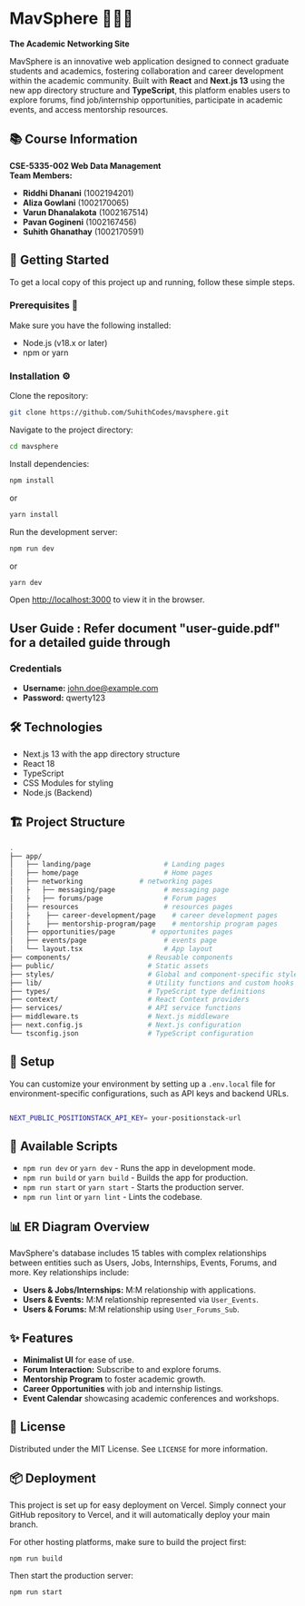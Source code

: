 # MavSphere 🧑‍🎓🌐

**The Academic Networking Site**

MavSphere is an innovative web application designed to connect graduate students and academics, fostering collaboration and career development within the academic community. Built with **React** and **Next.js 13** using the new app directory structure and **TypeScript**, this platform enables users to explore forums, find job/internship opportunities, participate in academic events, and access mentorship resources.

## 📚 Course Information

**CSE-5335-002 Web Data Management**  
**Team Members:**

- **Riddhi Dhanani** (1002194201)
- **Aliza Gowlani** (1002170065)
- **Varun Dhanalakota** (1002167514)
- **Pavan Gogineni** (1002167456)
- **Suhith Ghanathay** (1002170591)

## 🚀 Getting Started

To get a local copy of this project up and running, follow these simple steps.

### Prerequisites 🧰

Make sure you have the following installed:

- Node.js (v18.x or later)
- npm or yarn

### Installation ⚙️

Clone the repository:

```bash
git clone https://github.com/SuhithCodes/mavsphere.git
```

Navigate to the project directory:

```bash
cd mavsphere
```

Install dependencies:

```bash
npm install
```

or

```bash
yarn install
```

Run the development server:

```bash
npm run dev
```

or

```bash
yarn dev
```

Open [http://localhost:3000](http://localhost:3000) to view it in the browser.

## User Guide : Refer document "user-guide.pdf" for a detailed guide through

### Credentials

- **Username:** john.doe@example.com
- **Password:** qwerty123

## 🛠️ Technologies

- Next.js 13 with the app directory structure
- React 18
- TypeScript
- CSS Modules for styling
- Node.js (Backend)

## 🏗️ Project Structure

```bash
.
├── app/
│   ├── landing/page                  # Landing pages
│   ├── home/page                     # Home pages
│   ├── networking              # networking pages
│   ├   ├── messaging/page            # messaging page
│   ├   ├── forums/page               # Forum pages
│   ├── resources                     # resources pages
│   ├    ├── career-development/page    # career development pages
│   ├    ├── mentorship-program/page    # mentorship program pages
│   ├── opportunities/page         # opportunites pages
│   ├── events/page                   # events page
│   └── layout.tsx                    # App layout
├── components/                   # Reusable components
├── public/                       # Static assets
├── styles/                       # Global and component-specific styles
├── lib/                          # Utility functions and custom hooks
├── types/                        # TypeScript type definitions
├── context/                      # React Context providers
├── services/                     # API service functions
├── middleware.ts                 # Next.js middleware
├── next.config.js                # Next.js configuration
└── tsconfig.json                 # TypeScript configuration
```

## 🔧 Setup

You can customize your environment by setting up a `.env.local` file for environment-specific configurations, such as API keys and backend URLs.

```bash

NEXT_PUBLIC_POSITIONSTACK_API_KEY= your-positionstack-url
```

## 📜 Available Scripts

- `npm run dev` or `yarn dev` - Runs the app in development mode.
- `npm run build` or `yarn build` - Builds the app for production.
- `npm run start` or `yarn start` - Starts the production server.
- `npm run lint` or `yarn lint` - Lints the codebase.

## 📊 ER Diagram Overview

MavSphere's database includes 15 tables with complex relationships between entities such as Users, Jobs, Internships, Events, Forums, and more. Key relationships include:

- **Users & Jobs/Internships:** M:M relationship with applications.
- **Users & Events:** M:M relationship represented via `User_Events`.
- **Users & Forums:** M:M relationship using `User_Forums_Sub`.

## ✨ Features

- **Minimalist UI** for ease of use.
- **Forum Interaction:** Subscribe to and explore forums.
- **Mentorship Program** to foster academic growth.
- **Career Opportunities** with job and internship listings.
- **Event Calendar** showcasing academic conferences and workshops.

## 📄 License

Distributed under the MIT License. See `LICENSE` for more information.

## 📦 Deployment

This project is set up for easy deployment on Vercel. Simply connect your GitHub repository to Vercel, and it will automatically deploy your main branch.

For other hosting platforms, make sure to build the project first:

```bash
npm run build
```

Then start the production server:

```bash
npm run start
```
